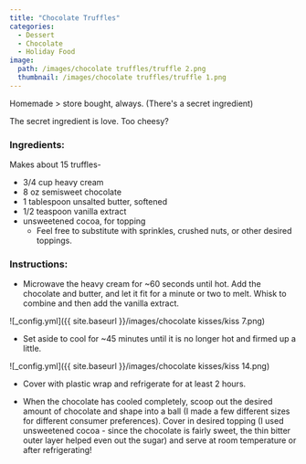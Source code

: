 ```yaml
---
title: "Chocolate Truffles"
categories:
  - Dessert
  - Chocolate
  - Holiday Food
image:
  path: /images/chocolate truffles/truffle 2.png
  thumbnail: /images/chocolate truffles/truffle 1.png
---
```


Homemade > store bought, always. (There's a secret ingredient)

The secret ingredient is love. Too cheesy? 

### Ingredients:

Makes about 15 truffles-

* 3/4 cup heavy cream
* 8 oz semisweet chocolate
* 1 tablespoon unsalted butter, softened
* 1/2 teaspoon vanilla extract
* unsweetened cocoa, for topping
  - Feel free to substitute with sprinkles, crushed nuts, or other desired toppings.

### Instructions:

* Microwave the heavy cream for ~60 seconds until hot. Add the chocolate and butter, and let it fit for a minute or two to melt. Whisk to combine and then add the vanilla extract. 

![_config.yml]({{ site.baseurl }}/images/chocolate kisses/kiss 7.png)

* Set aside to cool for ~45 minutes until it is no longer hot and firmed up a little. 

![_config.yml]({{ site.baseurl }}/images/chocolate kisses/kiss 14.png)

* Cover with plastic wrap and refrigerate for at least 2 hours.

* When the chocolate has cooled completely, scoop out the desired amount of chocolate and shape into a ball (I made a few different sizes for different consumer preferences). Cover in desired topping (I used unsweetened cocoa - since the chocolate is fairly sweet, the thin bitter outer layer helped even out the sugar) and serve at room temperature or after refrigerating!



